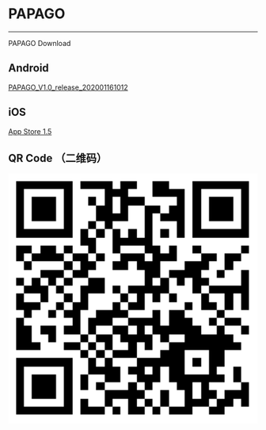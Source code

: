 # PAPAGO
---
PAPAGO Download

## Android

[PAPAGO_V1.0_release_202001161012](http://www.papago.com.cn/app/PAPAGO想拍/Android/PAPAGO_V1.0_release_202001161012.apk)

## iOS 

[App Store 1.5](https://apps.apple.com/cn/app/papago-想拍/id1281929214?mt=8)

## QR Code （二维码）

![PAPAGO](PAPAGO.png)
